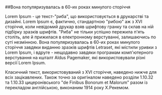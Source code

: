 ##Вона популяризувалась в 60-их роках минулого сторіччя

Lorem Ipsum - це текст-"риба", що використовується в друкарстві та дизайні. Lorem Ipsum є, фактично, стандартною "рибою" аж з XVI сторіччя, коли невідомий друкар взяв шрифтову гранку та склав на ній підбірку зразків шрифтів. "Риба" не тільки успішно пережила п'ять століть, але й прижилася в електронному верстуванні, залишаючись по суті незмінною. Вона популяризувалась в 60-их роках минулого сторіччя завдяки виданню зразків шрифтів Letraset, які містили уривки з Lorem Ipsum, і вдруге - нещодавно завдяки програмам комп'ютерного верстування на кшталт Aldus Pagemaker, які використовували різні версії Lorem Ipsum.

Класичний текст, використовуваний з XVI сторіччя, наведено нижче для всіх зацікавлених. Також точно за оригіналом наведено розділи 1.10.32 та 1.10.33 цицеронівського "de Finibus Bonorum et Malorum" разом із перекладом англійською, виконаним 1914 року Х.Рекемом.
